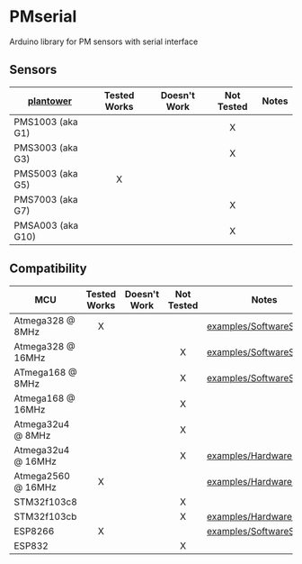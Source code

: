 # PMserial

Arduino library for PM sensors with serial interface

## Sensors

[plantower][]      | Tested Works | Doesn't Work | Not Tested  | Notes
------------------ | :----------: | :----------: | :---------: | -----
PMS1003 (aka G1)   |   |   | X |
PMS3003 (aka G3)   |   |   | X |
PMS5003 (aka G5)   | X |   |   |
PMS7003 (aka G7)   |   |   | X |
PMSA003 (aka G10)  |   |   | X |

[plantower]:  http://www.plantower.com/

## Compatibility

MCU                | Tested Works | Doesn't Work | Not Tested  | Notes
------------------ | :----------: | :----------: | :---------: | -----
Atmega328  @  8MHz | X |   |   | [examples/SoftwareSerial][]
Atmega328  @ 16MHz |   |   | X | [examples/SoftwareSerial][]
ATmega168  @  8MHz |   |   | X | [examples/SoftwareSerial][]
Atmega168  @ 16MHz |   |   | X |
Atmega32u4 @  8MHz |   |   | X |
Atmega32u4 @ 16MHz |   |   | X | [examples/HardwareSerial1][]
Atmega2560 @ 16MHz | X |   |   | [examples/HardwareSerial1][]
STM32f103c8        |   |   | X |
STM32f103cb        |   |   | X | [examples/HardwareSerial1][]
ESP8266            | X |   |   | [examples/SoftwareSerial][]
ESP832             |   |   | X |

[examples/SoftwareSerial]: examples/SoftwareSerial/README.md
[examples/HardwareSerial1]: examples/HardwareSerial1/README.md
